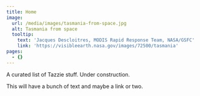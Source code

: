 ```yaml
---
title: Home
image:
  url: /media/images/tasmania-from-space.jpg
  alt: Tasmania from space
  tooltip:
    text: 'Jacques Descloitres, MODIS Rapid Response Team, NASA/GSFC'
    link: 'https://visibleearth.nasa.gov/images/72500/tasmania'
pages:
  - {}
---
```


A curated list of Tazzie stuff. Under construction.

This will have a bunch of text and maybe a link or two.
